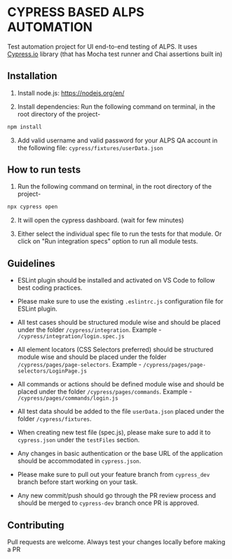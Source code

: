 # CYPRESS BASED ALPS AUTOMATION

Test automation project for UI end-to-end testing of ALPS. It uses [Cypress.io](https://cypress.io) library (that has Mocha test runner and Chai assertions built in)


## Installation

1. Install node.js:
https://nodejs.org/en/

2. Install dependencies:
Run the following command on terminal, in the root directory of the project-

```bash
npm install
```

3. Add valid username and valid password for your ALPS QA account in the following file:
    `cypress/fixtures/userData.json`


## How to run tests

1. Run the following command on terminal, in the root directory of the project-
```bash
npx cypress open
```

2. It will open the cypress dashboard. (wait for few minutes)

3. Either select the individual spec file to run the tests for that module. Or click on "Run <x> integration specs" option to run all module tests.


## Guidelines
- ESLint plugin should be installed and activated on VS Code to follow best coding practices. 

- Please make sure to use the existing `.eslintrc.js` configuration file for ESLint plugin. 

- All test cases should be structured module wise and should be placed under the folder `/cypress/integration`. Example - `/cypress/integration/login.spec.js` 

- All element locators (CSS Selectors preferred) should be structured module wise and should be placed under the folder `/cypress/pages/page-selectors`. Example - `/cypress/pages/page-selectors/LoginPage.js` 

- All commands or actions should be defined module wise and should be placed under the folder `/cypress/pages/commands`. Example - `/cypress/pages/commands/login.js` 

- All test data should be added to the file `userData.json` placed under the folder `/cypress/fixtures`. 

- When creating new test file (spec.js), please make sure to add it to `cypress.json` under the `testFiles` section. 

- Any changes in basic authentication or the base URL of the application should be accommodated in `cypress.json`. 

- Please make sure to pull out your feature branch from `cypress_dev` branch before start working on your task. 

- Any new commit/push should go through the PR review process and should be merged to `cypress-dev` branch once PR is approved. 



## Contributing
Pull requests are welcome. Always test your changes locally before making a PR